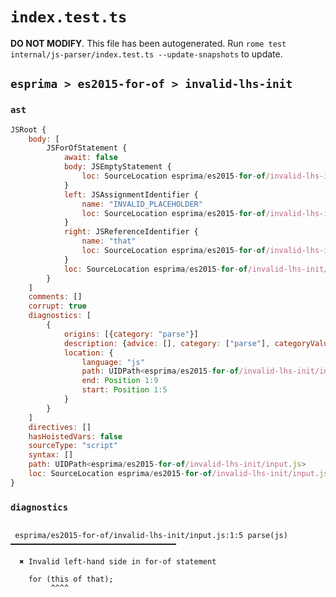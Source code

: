 # `index.test.ts`

**DO NOT MODIFY**. This file has been autogenerated. Run `rome test internal/js-parser/index.test.ts --update-snapshots` to update.

## `esprima > es2015-for-of > invalid-lhs-init`

### `ast`

```javascript
JSRoot {
	body: [
		JSForOfStatement {
			await: false
			body: JSEmptyStatement {
				loc: SourceLocation esprima/es2015-for-of/invalid-lhs-init/input.js 1:18-1:19
			}
			left: JSAssignmentIdentifier {
				name: "INVALID_PLACEHOLDER"
				loc: SourceLocation esprima/es2015-for-of/invalid-lhs-init/input.js 1:10-1:9
			}
			right: JSReferenceIdentifier {
				name: "that"
				loc: SourceLocation esprima/es2015-for-of/invalid-lhs-init/input.js 1:13-1:17 (that)
			}
			loc: SourceLocation esprima/es2015-for-of/invalid-lhs-init/input.js 1:0-1:19
		}
	]
	comments: []
	corrupt: true
	diagnostics: [
		{
			origins: [{category: "parse"}]
			description: {advice: [], category: ["parse"], categoryValue: "js", message: [RAW_MARKUP {value: "Invalid left-hand side in "}, "for-of statement"]}
			location: {
				language: "js"
				path: UIDPath<esprima/es2015-for-of/invalid-lhs-init/input.js>
				end: Position 1:9
				start: Position 1:5
			}
		}
	]
	directives: []
	hasHoistedVars: false
	sourceType: "script"
	syntax: []
	path: UIDPath<esprima/es2015-for-of/invalid-lhs-init/input.js>
	loc: SourceLocation esprima/es2015-for-of/invalid-lhs-init/input.js 1:0-2:0
}
```

### `diagnostics`

```

 esprima/es2015-for-of/invalid-lhs-init/input.js:1:5 parse(js) ━━━━━━━━━━━━━━━━━━━━━━━━━━━━━━━━━━━━━

  ✖ Invalid left-hand side in for-of statement

    for (this of that);
         ^^^^


```
